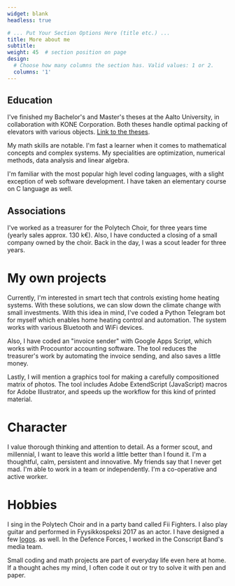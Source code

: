 ```yaml
---
widget: blank
headless: true

# ... Put Your Section Options Here (title etc.) ...
title: More about me
subtitle:
weight: 45  # section position on page
design:
  # Choose how many columns the section has. Valid values: 1 or 2.
  columns: '1'
---
```


## Education
I've finished my Bachelor's and Master's theses at the Aalto University, in collaboration with KONE Corporation. Both theses handle optimal packing of elevators with various objects.
<a href= "https://drive.google.com/drive/folders/1_q6ybNO5NTel8Rtws31ZyM08YaLwhrNw?usp=sharing" target="_blank">Link to the theses</a>.

My math skills are notable. I'm fast a learner when it comes to mathematical concepts and complex systems. My specialities are optimization, numerical methods, data analysis and linear algebra.

I'm familiar with the most popular high level coding languages, with a slight exception of web software development. I have taken an elementary course on C language as well.

## Associations

I've worked as a treasurer for the Polytech Choir, for three years time (yearly sales approx. 130 k€). Also, I have conducted a closing of a small company owned by the choir. Back in the day, I was a scout leader for three years.

# My own projects


Currently, I'm interested in smart tech that controls existing home heating systems. With these solutions, we can slow down the climate change with small investments.
With this idea in mind, I've coded a Python Telegram bot for myself which enables home heating control and automation. The system works with various Bluetooth and WiFi devices.

Also, I have coded an "invoice sender" with Google Apps Script, which works with Procountor accounting software. The tool reduces the treasurer's work by automating the invoice sending, and also saves a little money.

Lastly, I will mention a graphics tool for making a carefully compositioned matrix of photos. The tool includes Adobe ExtendScript (JavaScript) macros for Adobe Illustrator, and speeds up the workflow for this kind of printed material.

# Character

I value thorough thinking and attention to detail. As a former scout, and millennial, I want to leave this world a little better than I found it. I'm a thoughtful, calm, persistent and innovative. My friends say that I never get mad. I'm able to work in a team or independently. I'm a co-operative and active worker.

# Hobbies

I sing in the Polytech Choir and in a party band called Fii Fighters. I also play guitar and performed in Fyysikkospeksi 2017 as an actor. I have designed a few 
<a href= "https://drive.google.com/drive/folders/1g4XVFWjP8sZzwQPsReI5kpWIMIwkx8o-?usp=sharing" target="_blank">logos</a>.
as well. In the Defence Forces, I worked in the Conscript Band's media team.

Small coding and math projects are part of everyday life even here at home. If a thought aches my mind, I often code it out or try to solve it with pen and paper.
